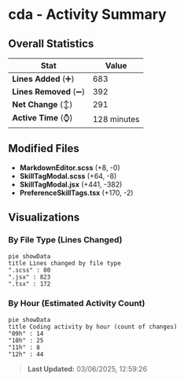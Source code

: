 # cda - Activity Summary 

## Overall Statistics

| Stat                   | Value                                                             |
| ---------------------- | ----------------------------------------------------------------- |
| **Lines Added** (➕)   | 683                                          |
| **Lines Removed** (➖) | 392                                        |
| **Net Change** (↕)    | 291                |
| **Active Time** (⌚)   | 128 minutes |


## Modified Files
- **MarkdownEditor.scss** (+8, -0)
- **SkillTagModal.scss** (+64, -8)
- **SkillTagModal.jsx** (+441, -382)
- **PreferenceSkillTags.tsx** (+170, -2)

## Visualizations

### By File Type (Lines Changed)

```mermaid
pie showData
title Lines changed by file type
".scss" : 80
".jsx" : 823
".tsx" : 172
```

### By Hour (Estimated Activity Count)

```mermaid
pie showData
title Coding activity by hour (count of changes)
"09h" : 14
"10h" : 25
"11h" : 8
"12h" : 44
```


> **Last Updated:** 03/06/2025, 12:59:26